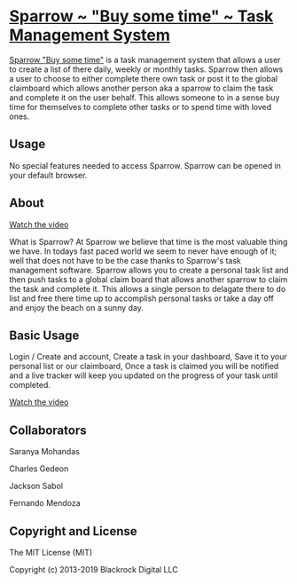 # [Sparrow ~ "Buy some time" ~ Task Management System](https://sparrow-tasker.herokuapp.com/)

[Sparrow "Buy some time"](https://sparrow-tasker.herokuapp.com/) is a task management system that allows a user to create a list of there daily, weekly or monthly tasks. Sparrow then allows a user to choose to either complete there own task or post it to the global claimboard which allows another person aka a sparrow to claim the task and complete it on the user behalf. This allows someone to in a sense buy time for themselves to complete other tasks or to spend time with loved ones. 

## Usage
No special features needed to access Sparrow. Sparrow can be opened in your default browser.  

## About

[Watch the video](https://youtu.be/WGTQugQ1uz8)


What is Sparrow?
	At Sparrow we believe that time is the most valuable thing we have. In todays fast paced world we seem to never have enough of it; well that does not have to be the case thanks to Sparrow's task management software. Sparrow allows you to create a personal task list and then push tasks to a global claim board that allows another sparrow to claim the task and complete it. This allows a single person to delagate there to do list and free there time up to accomplish personal tasks or take a day off and enjoy the beach on a sunny day. 

## Basic Usage
Login / Create and account, Create a task in your dashboard, Save it to your personal list or our claimboard, Once a task is claimed you will be notified and a live tracker will keep you updated on the progress of your task until completed. 

[Watch the video](https://drive.google.com/file/d/18kxQ96SxQLaQLnJ3MelalGqiBq0oJ3pc/view)


## Collaborators

Saranya Mohandas

Charles Gedeon

Jackson Sabol

Fernando Mendoza


## Copyright and License
The MIT License (MIT)

Copyright (c) 2013-2019 Blackrock Digital LLC


